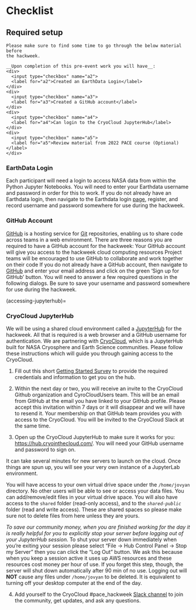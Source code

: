 # Checklist
## Required setup

```{attention}
Please make sure to find some time to go through the below material before
the hackweek.

__Upon completion of this pre-event work you will have__:
<div>
  <input type="checkbox" name="a2">
  <label for="a2">Created an EarthData Login</label>
</div>
<div>
  <input type="checkbox" name="a3">
  <label for="a3">Created a GitHub account</label>
</div>
<div>
  <input type="checkbox" name="a4">
  <label for="a4">Can login to the CryoCloud JupyterHub</label>
</div>
<div>
  <input type="checkbox" name="a5">
  <label for="a5">Review material from 2022 PACE course (Optional)</label>
</div>
```

### EarthData Login

Each participant will need a login to access NASA data from within the Python Jupyter Notebooks. 
You will need to enter your Earthdata username and password in order for this to work. If you do 
not already have an Earthdata login, then navigate to the Earthdata login [page](https://urs.earthdata.nasa.gov/), 
register, and record username and password somewhere for use during the hackweek. 

### GitHub Account

[GitHub](https://github.com/) is a hosting service for [Git](https://icesat-2-2023.hackweek.io/reference/glossary.html#term-Git)
repositories, enabling us to share code across teams in a web environment.
There are three reasons you are required to have a GitHub account for the hackweek:
Your GitHub account will give you access to the hackweek cloud computing resources
Project teams will be encouraged to use GitHub to collaborate and work together on their code
If you do not already have a GitHub account, then navigate to [GitHub](https://github.com/)
and enter your email address and click on the green ‘Sign up for GitHub’ button. 
You will need to answer a few required questions in the following dialogs. Be sure to save your username 
and password somewhere for use during the hackweek.

(accessing-jupyterhub)=
### CryoCloud JupyterHub

We will be using a shared cloud environment called a [JupyterHub](https://jupyterhub.readthedocs.io/en/stable/) for the hackweek. 
All that is required is a web browser and a GitHub username for authentication. 
We are partnering with [CryoCloud](https://book.cryointhecloud.com/intro.html), which is a JupyterHub built for NASA Cryosphere and Earth Science communities.
Please follow these instructions which will guide you through gaining access to the CryoCloud. 

1. Fill out this short [Getting Started Survey](https://forms.gle/d8oP1gp9YikS2ixM8) to provide the required credentials and information to get you on the hub. 


2. Within the next day or two, you will receive an invite to the CryoCloud Github organization and CyroCloudUsers team. This will be an email from GitHub at the email you have linked to your GitHub profile. Please accept this invitation within 7 days or it will disappear and we will have to resend it. Your membership on that GitHub team provides you with access to the CryoCloud. You will be invited to the CryoCloud Slack at the same time.


3. Open up the CryoCloud JupyterHub to make sure it works for you:  https://hub.cryointhecloud.com/. You will need your GitHub username and password to sign on. 


It can take several minutes for new servers to launch on the cloud. Once things are spun up, you will see your very own instance of a JupyterLab environment. 

You will have access to your own virtual drive space under the `/home/jovyan` directory. No other users will be able to see or access your data files. You can add/remove/edit files in your virtual drive space. You will also have access to the `shared` folder (read-only access), and to the *`shared-public`* folder (read and write access). These are shared spaces so please make sure not to delete files from here unless they are yours.

*To save our community money, when you are finished working for the day it is really helpful for you to explicitly stop your server before logging out of your JupyterHub session.* To shut your server down immediately when you’re exiting your session please select “File -> Hub Control Panel -> Stop my Server” then you can click the “Log Out” button. We ask this because when you keep a session active it uses up AWS resources and these resources cost money per hour of use. If you forget this step, though, the server will shut down automatically after 90 min of no use.
Logging out will **NOT** cause any files under `/home/jovyan` to be deleted. It is equivalent to turning off your desktop computer at the end of the day.

4. Add yourself to the CryoCloud #pace_hackweek [Slack channel](https://join.slack.com/t/cryospherecloud/shared_invite/zt-1isgbeuhh-q~cYYKtn_6i3PR1alGca_g) to join the community, get updates, and ask any questions. 
